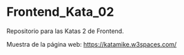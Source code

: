 # Frontend_Kata_02
Repositorio para las Katas 2 de Frontend.

Muestra de la página web:
https://katamike.w3spaces.com/
